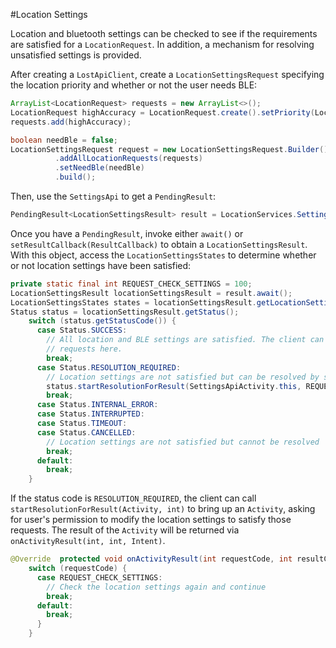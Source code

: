 #Location Settings

Location and bluetooth settings can be checked to see if the requirements are satisfied for a `LocationRequest`. In addition, a mechanism for resolving unsatisfied settings is provided.

After creating a `LostApiClient`, create a `LocationSettingsRequest` specifying the location priority and whether or not the user needs BLE: 
```java
ArrayList<LocationRequest> requests = new ArrayList<>();
LocationRequest highAccuracy = LocationRequest.create().setPriority(LocationRequest.PRIORITY_HIGH_ACCURACY);
requests.add(highAccuracy);

boolean needBle = false;
LocationSettingsRequest request = new LocationSettingsRequest.Builder() 
          .addAllLocationRequests(requests)
          .setNeedBle(needBle)
          .build();
```

Then, use the `SettingsApi` to get a `PendingResult`:
```java
PendingResult<LocationSettingsResult> result = LocationServices.SettingsApi.checkLocationSettings(apiClient, request); 
```

Once you have a `PendingResult`, invoke either `await()` or `setResultCallback(ResultCallback)` to obtain a `LocationSettingsResult`. With this object, access the `LocationSettingsStates` to determine whether or not location settings have been satisfied:
```java
private static final int REQUEST_CHECK_SETTINGS = 100;
LocationSettingsResult locationSettingsResult = result.await(); 
LocationSettingsStates states = locationSettingsResult.getLocationSettingsStates();
Status status = locationSettingsResult.getStatus(); 
    switch (status.getStatusCode()) {
      case Status.SUCCESS:
        // All location and BLE settings are satisfied. The client can initialize location 
        // requests here.
        break;
      case Status.RESOLUTION_REQUIRED:
        // Location settings are not satisfied but can be resolved by show the user the Location Settings activity 
        status.startResolutionForResult(SettingsApiActivity.this, REQUEST_CHECK_SETTINGS);
        break;
      case Status.INTERNAL_ERROR: 
      case Status.INTERRUPTED:
      case Status.TIMEOUT:
      case Status.CANCELLED:
        // Location settings are not satisfied but cannot be resolved
        break;
      default:
        break;
    }
```

If the status code is `RESOLUTION_REQUIRED`, the client can call `startResolutionForResult(Activity, int)` to bring up an `Activity`, asking for user's permission to modify the location settings to satisfy those requests. The result of the `Activity` will be returned via `onActivityResult(int, int, Intent)`.
```java
@Override  protected void onActivityResult(int requestCode, int resultCode, Intent data) {
    switch (requestCode) { 
      case REQUEST_CHECK_SETTINGS: 
        // Check the location settings again and continue 
        break;
      default:
        break;
      }
    }
```
